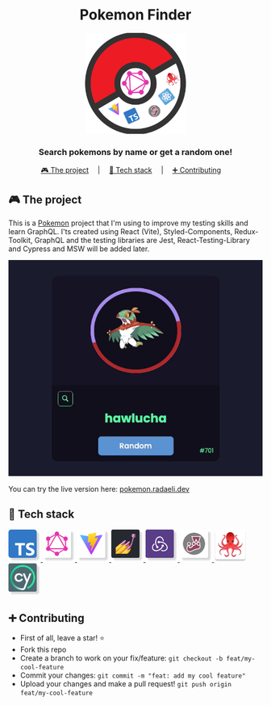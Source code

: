 <div align="center">

# Pokemon Finder

<img width="200" height="200" src="/assets/images/logo.png" alt="Project Logo"/>

### Search pokemons by name or get a random one!

[🎮 The project](#-the-project) &emsp;|&emsp;
[🧰 Tech stack](#-tech-stack) &emsp;|&emsp;
[➕ Contributing](#-contributing) &emsp;

</div>

## 🎮 The project

This is a [Pokemon](https://www.pokemon.com/) project that I'm using to improve my testing skills and learn GraphQL. I'ts created using React (Vite), Styled-Components, Redux-Toolkit, GraphQL and the testing libraries are Jest, React-Testing-Library and Cypress and MSW will be added later.

![Project main demo image](/assets/images/main-demo-image.gif)

You can try the live version here: [pokemon.radaeli.dev](https://pokemon.radaeli.dev)

## 🧰 Tech stack

<a href="https://www.typescriptlang.org/">
  <img width="64" height="64" src="/assets/icons/ts.png" alt="Typescript Logo"/>
</a>
<a href="https://graphql.org/">
  <img width="64" height="64" src="/assets/icons/grapql.png" alt="GraphQL logo"/>
</a>
<a href="https://vitejs.dev/">
  <img width="64" height="64" src="/assets/icons/vite.png" alt="Vite logo"/>
</a>
<a href="https://styled-components.com/">
  <img width="64" height="64" src="/assets/icons/styled.png" alt="Styled Components logo"/>
</a>
<a href="https://redux.js.org/">
  <img width="64" height="64" src="/assets/icons/redux.png" alt="Redux logo"/>
</a>
<a href="https://jestjs.io/">
  <img width="64" height="64" src="/assets/icons/jest.png" alt="Jest logo"/>
</a>
<a href="https://testing-library.com/docs/react-testing-library/intro/">
  <img width="64" height="64" src="/assets/icons/testing-library.png" alt="Testing library logo"/>
</a>

<a href="https://www.cypress.io/">
  <img width="64" height="64" src="/assets/icons/cypress.png" alt="Cypress logo"/>
</a>

<br>

## ➕ Contributing

- First of all, leave a star! ⭐️
- Fork this repo
- Create a branch to work on your fix/feature: `git checkout -b feat/my-cool-feature`
- Commit your changes: `git commit -m "feat: add my cool feature"`
- Upload your changes and make a pull request! `git push origin feat/my-cool-feature`
